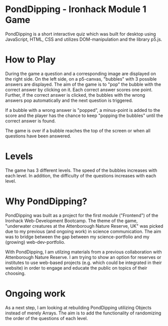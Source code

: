 # PondDipping - Ironhack Module 1 Game


PondDipping is a short interactive quiz which was built for desktop using JavaScript, HTML, CSS and utilizes DOM-manipulation and the library p5.js.


# How to Play

During the game a question and a corresponding image are displayed on the right side. On the left side, on a p5-canvas, "bubbles" with 3 possible answers are displayed. The aim of the game is to "pop" the bubble with the correct answer by clicking on it. Each correct answer scores one point. Further, if the correct answer is clicked, the bubbles with the wrong answers pop automatically and the next question is triggered.

If a bubble with a wrong answer is "popped", a minus-point is added to the score and the player has the chance to keep "popping the bubbles" until the correct answer is found.

The game is over if a bubble reaches the top of the screen or when all questions have been answered.


# Levels

The game has 3 different levels. The speed of the bubbles increases with each level. In addition, the difficulty of the questions increases with each level. 


# Why PondDipping?

PondDipping was built as a project for the first module ("Frontend") of the Ironhack Web-Development Bootcamp.
The theme of the game, "underwater creatures at the Attenborough Nature Reserve, UK" was picked due to my previous (and ongoing work) in science communication. The aim was to bridge between the gap between my science-portfolio and my (growing) web-dev-portfolio.

With PondDipping, I am utilzing materials from a previous collaboration with Attenborough Nature Reserve. I am trying to show an option for reserves or institutes to use web-based projects (e.g. which could be integrated in their website) in order to engage and educate the public on topics of their choosing.


# Ongoing work

As a next step, I am looking at rebuilding PondDipping utilizing Objects instead of merely Arrays. The aim is to add the functionality of randomizing the order of the questions of each level.
